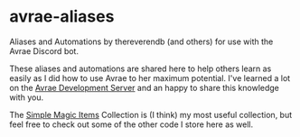 # avrae-aliases
Aliases and Automations by thereverendb (and others) for use with the Avrae Discord bot.

These aliases and automations are shared here to help others learn as easily as I did how to use Avrae to her maximum potential.  I've learned a lot on the [Avrae Development Server](https://support.avrae.io) and an happy to share this knowledge with you.

The [Simple Magic Items](https://avrae.io/dashboard/workshop/5f8ae71ebbee1bca82ad38d2) Collection is (I think) my most useful collection, but feel free to check out some of the other code I store here as well.
